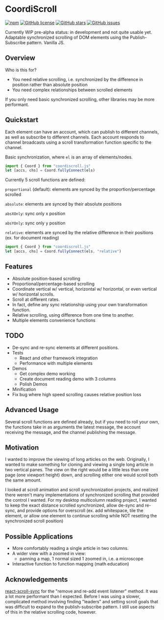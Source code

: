 # CoordiScroll
[![npm](https://img.shields.io/npm/v/coordiscroll)](https://www.npmjs.com/package/coordiscroll)
[![GitHub license](https://img.shields.io/github/license/jeffchiou/coordiscroll)](https://github.com/jeffchiou/coordiscroll/blob/master/LICENSE)
[![GitHub stars](https://img.shields.io/github/stars/jeffchiou/coordiscroll)](https://github.com/jeffchiou/coordiscroll/stargazers)
[![GitHub issues](https://img.shields.io/github/issues/jeffchiou/coordiscroll)](https://github.com/jeffchiou/coordiscroll/issues)

Currently WIP pre-alpha status: in development and not quite usable yet. Adaptable synchronized scrolling of DOM elements using the Publish-Subscribe pattern. Vanilla JS.



## Overview

Who is this for?

- You need relative scrolling, i.e. synchronized by the difference in position rather than absolute position
- You need complex relationships between scrolled elements

If you only need basic synchronized scrolling, other libraries may be more performant.

## Quickstart

Each element can have an account, which can publish to different channels, as well as subscribe to different channels. Each account responds to channel broadcasts using a scroll transformation function specific to the channel.

Basic synchronization, where `el` is an array of elements/nodes.

```javascript
import { Coord } from "coordiscroll.js"
let [accs, chs] = Coord.fullyConnect(els)
```
Currently 5 scroll functions are defined:

`proportional` (default): elements are synced by the proportion/percentage scrolled

`absolute`: elements are synced by their absolute positions

`absXOnly`: sync only x position

`absYOnly`: sync only y position

`relative`: elements are synced by the relative difference in their positions (ex. for document reading)

```javascript
import { Coord } from "coordiscroll.js"
let [accs, chs] = Coord.fullyConnect(els, "relative")
```



## Features

- Absolute position-based scrolling
- Proportional/percentage-based scrolling
- Coordinate vertical w/ vertical, horizontal w/ horizontal, or even vertical w/ horizontal scrolls.
- Scroll at different rates.
- In fact, define any sync relationship using your own transformation function.
- Relative scrolling, using difference from one time to another.
- Multiple elements convenience functions

## TODO

- De-sync and re-sync elements at different positions.
- Tests
  - React and other framework integration
  - Performance with multiple elements
- Demos
  - Get complex demo working
  - Create document reading demo with 3 columns
  - Polish Demos
- Minification
- Fix bug where high speed scrolling causes relative position loss

## Advanced Usage

Several scroll functions are defined already, but if you need to roll your own, the functions take in as arguments the latest message, the account receiving the message, and the channel publishing the message.

## Motivation

I wanted to improve the viewing of long articles on the web. Originally, I wanted to make something for cloning and viewing a single long article in two vertical panes. The view on the right would be a little less than one page (one viewport height) down, and scrolling either one would scroll both the same amount.

I looked at scroll animation and scroll synchronization projects, and realized there weren't many implementations of synchronized scrolling that provided the control I wanted. For my desktop multicolumn reading project, I wanted to keep the exact distance scrolled synchronized, allow de-sync and re-sync, and provide options for overscroll (ex. add whitespace, tile the element, or allow one element to continue scrolling while NOT resetting the synchronized scroll position)

## Possible Applications

- More comfortably reading a single article in two columns.
- A wider view with a zoomed in view:
  - panning a map, 1 normal sized 1 zoomed in, i.e. a microscope
- Interactive function to function mapping (math education)

## Acknowledgements

[react-scroll-sync](https://www.npmjs.com/package/react-scroll-sync) for the "remove and re-add event listener" method. It was a lot more performant than I expected. Before I was using a slower, complicated method involving finding "leaders" and setting scroll goals that was difficult to expand to the publish-subscribe pattern. I still use aspects of this in the relative scrolling code, however.